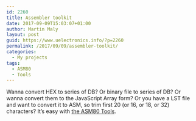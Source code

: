 ```yaml
---
id: 2260
title: Assembler toolkit
date: 2017-09-09T15:03:07+01:00
author: Martin Maly
layout: post
guid: https://www.uelectronics.info/?p=2260
permalink: /2017/09/09/assembler-toolkit/
categories:
  - My projects
tags:
  - ASM80
  - Tools
---
```

Wanna convert HEX to series of DB? Or binary file to series of DB? Or wanna convert them to the JavaScript Array form? Or you have a LST file and want to convert it to ASM, so trim first 20 (or 16, or 18, or 32) characters? It&#8217;s easy with [the ASM80 Tools](https://www.asm80.com/tools/index.html#/).